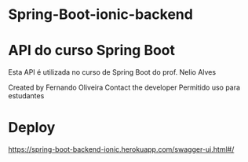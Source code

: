 # Spring-Boot-ionic-backend


# API do curso Spring Boot
Esta API é utilizada no curso de Spring Boot do prof. Nelio Alves

Created by Fernando Oliveira
Contact the developer
Permitido uso para estudantes 


# Deploy 
https://spring-boot-backend-ionic.herokuapp.com/swagger-ui.html#/
